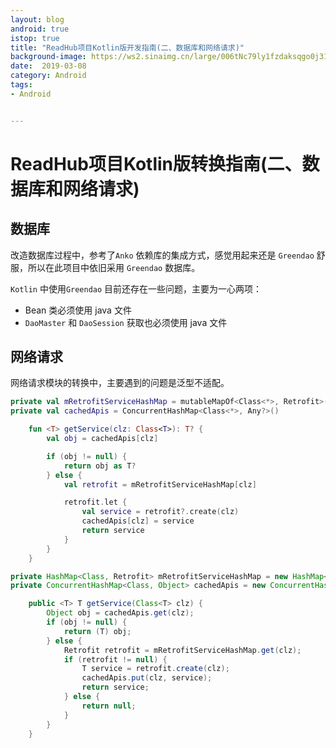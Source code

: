 ```yaml
---
layout: blog 
android: true 
istop: true
title: "ReadHub项目Kotlin版开发指南(二、数据库和网络请求)" 
background-image: https://ws2.sinaimg.cn/large/006tNc79ly1fzdaksqgo0j31930u0n40.jpg
date:  2019-03-08
category: Android
tags: 
- Android


---
```


# ReadHub项目Kotlin版转换指南(二、数据库和网络请求)

## 数据库

改造数据库过程中，参考了`Anko` 依赖库的集成方式，感觉用起来还是 `Greendao` 舒服，所以在此项目中依旧采用 `Greendao` 数据库。

`Kotlin` 中使用`Greendao` 目前还存在一些问题，主要为一心两项：

- Bean 类必须使用 java 文件
- `DaoMaster` 和 `DaoSession` 获取也必须使用 java 文件

##  网络请求

网络请求模块的转换中，主要遇到的问题是泛型不适配。

```kotlin
private val mRetrofitServiceHashMap = mutableMapOf<Class<*>, Retrofit>()
private val cachedApis = ConcurrentHashMap<Class<*>, Any?>()

    fun <T> getService(clz: Class<T>): T? {
        val obj = cachedApis[clz]

        if (obj != null) {
            return obj as T?
        } else {
            val retrofit = mRetrofitServiceHashMap[clz]

            retrofit.let {
                val service = retrofit?.create(clz)
                cachedApis[clz] = service
                return service
            }
        }
    }
```

```java
private HashMap<Class, Retrofit> mRetrofitServiceHashMap = new HashMap<>();
private ConcurrentHashMap<Class, Object> cachedApis = new ConcurrentHashMap<>();

	public <T> T getService(Class<T> clz) {
        Object obj = cachedApis.get(clz);
        if (obj != null) {
            return (T) obj;
        } else {
            Retrofit retrofit = mRetrofitServiceHashMap.get(clz);
            if (retrofit != null) {
                T service = retrofit.create(clz);
                cachedApis.put(clz, service);
                return service;
            } else {
                return null;
            }
        }
    }
```

